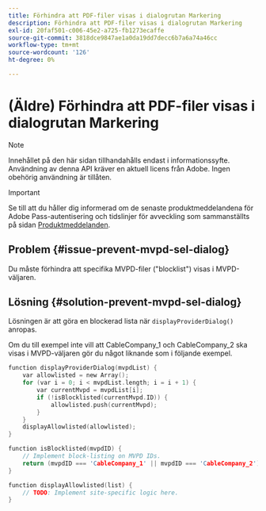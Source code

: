 ```yaml
---
title: Förhindra att PDF-filer visas i dialogrutan Markering
description: Förhindra att PDF-filer visas i dialogrutan Markering
exl-id: 20faf501-c006-45e2-a725-fb1273ecaffe
source-git-commit: 3818dce9847ae1a0da19dd7decc6b7a6a74a46cc
workflow-type: tm+mt
source-wordcount: '126'
ht-degree: 0%

---
```


# (Äldre) Förhindra att PDF-filer visas i dialogrutan Markering

>[!NOTE]
>
>Innehållet på den här sidan tillhandahålls endast i informationssyfte. Användning av denna API kräver en aktuell licens från Adobe. Ingen obehörig användning är tillåten.

>[!IMPORTANT]
>
> Se till att du håller dig informerad om de senaste produktmeddelandena för Adobe Pass-autentisering och tidslinjer för avveckling som sammanställts på sidan [Produktmeddelanden](/help/authentication/product-announcements.md).

## Problem {#issue-prevent-mvpd-sel-dialog}

Du måste förhindra att specifika MVPD-filer (&quot;blocklist&quot;) visas i MVPD-väljaren.


## Lösning {#solution-prevent-mvpd-sel-dialog}

Lösningen är att göra en blockerad lista när `displayProviderDialog()` anropas.

Om du till exempel inte vill att CableCompany_1 och CableCompany_2 ska visas i MVPD-väljaren gör du något liknande som i följande exempel.

```C
function displayProviderDialog(mvpdList) {
    var allowlisted = new Array();
    for (var i = 0; i < mvpdList.length; i = i + 1) {
        var currentMvpd = mvpdList[i];
        if (!isBlocklisted(currentMvpd.ID)) {
            allowlisted.push(currentMvpd);
        }
    }
    displayAllowlisted(allowlisted);
}

function isBlocklisted(mvpdID) {
    // Implement block-listing on MVPD IDs.
    return (mvpdID === 'CableCompany_1' || mvpdID === 'CableCompany_2');
}

function displayAllowlisted(list) {
    // TODO: Implement site-specific logic here.
} 
```

<!--
**Related Information**

* [Allow MVPDs in the Selection Dialog](/help/authentication/allow-mvpd-selectn-dialog.md)
* **Code samples**
* [Programmer integration guide](/help/authentication/programmer-integration-guide-overview.md)
-->

